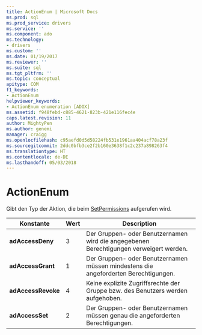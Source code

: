 ```yaml
---
title: ActionEnum | Microsoft Docs
ms.prod: sql
ms.prod_service: drivers
ms.service: ''
ms.component: ado
ms.technology:
- drivers
ms.custom: ''
ms.date: 01/19/2017
ms.reviewer: ''
ms.suite: sql
ms.tgt_pltfrm: ''
ms.topic: conceptual
apitype: COM
f1_keywords:
- ActionEnum
helpviewer_keywords:
- ActionEnum enumeration [ADOX]
ms.assetid: f948febd-c885-4621-823b-421e116fec4e
caps.latest.revision: 11
author: MightyPen
ms.author: genemi
manager: craigg
ms.openlocfilehash: c95aefd0d5d58224fb531e1961aa404acf78a23f
ms.sourcegitcommit: 2ddc0bfb3ce2f2b160e3638f1c2c237a898263f4
ms.translationtype: HT
ms.contentlocale: de-DE
ms.lasthandoff: 05/03/2018
---
```

# <a name="actionenum"></a>ActionEnum
Gibt den Typ der Aktion, die beim [SetPermissions](../../../ado/reference/adox-api/setpermissions-method-adox.md) aufgerufen wird.  
  
|Konstante|Wert|Description|  
|--------------|-----------|-----------------|  
|**adAccessDeny**|3|Der Gruppen- oder Benutzernamen wird die angegebenen Berechtigungen verweigert werden.|  
|**adAccessGrant**|1|Der Gruppen- oder Benutzernamen müssen mindestens die angeforderten Berechtigungen.|  
|**adAccessRevoke**|4|Keine explizite Zugriffsrechte der Gruppe bzw. des Benutzers werden aufgehoben.|  
|**adAccessSet**|2|Der Gruppen- oder Benutzernamen müssen genau die angeforderten Berechtigungen.|
